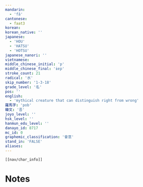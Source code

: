 ```yaml
---
mandarin:
  - 'fǎ'
cantonese:
  - faat3
korean:
korean_native: ''
japanese:
  - 'HOU'
  - 'HATSU'
  - 'HOTSU'
japanese_nanori: ''
vietnamese:
middle_chinese_initial: 'p'
middle_chinese_final: 'ɨɐp'
stroke_count: 21
radical: '水'
skip_number: '1-3-18'
grade_level: '名'
pos: ''
english:
  - 'mythical creature that can distinguish right from wrong'
羅馬字: 'pob'
韓文: '폽'
joyo_level: ''
hsk_level: ''
hanmun_edu_level: ''
danayo_id: 8717
mc_id: 0
graphemic_classification: '會意'
stand_in: 'FALSE'
aliases:
---
```

```meta-bind-embed
[[nav/char_info]]
```

# Notes
